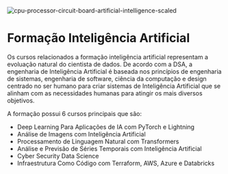 
![cpu-processor-circuit-board-artificial-intelligence-scaled](https://user-images.githubusercontent.com/91103250/231321452-ed23ce84-9cf4-47be-8a5e-586fe7061885.jpg)



# Formação Inteligência Artificial
Os cursos relacionados a formação inteligência artificial representam a evoluação natural do cientista de dados. De acordo com a DSA, a engenharia de Inteligência Artificial é baseada nos princípios de engenharia de sistemas, engenharia de software, ciência da computação e design centrado no ser humano para criar sistemas de Inteligência Artificial que se alinham com as necessidades humanas para atingir os mais diversos objetivos.

A formação possui 6 cursos principais que são:

- Deep Learning Para Aplicações de IA com PyTorch e Lightning
- Análise de Imagens com Inteligência Artificial
- Processamento de Linguagem Natural com Transformers
- Análise e Previsão de Séries Temporais com Inteligência Artificial
- Cyber Security Data Science
- Infraestrutura Como Código com Terraform, AWS, Azure e Databricks




